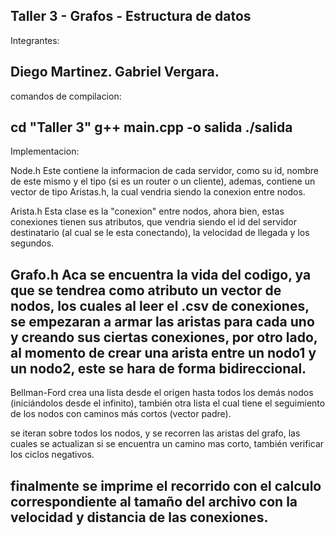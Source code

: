 Taller 3 - Grafos - Estructura de datos
---------------------------------------
Integrantes:

Diego Martinez.
Gabriel Vergara.
---------------------------------------
comandos de compilacion:

cd "Taller 3"
g++ main.cpp -o salida
./salida
---------------------------------------
Implementacion:

Node.h
Este contiene la informacion de cada 
servidor, como su id, nombre de este mismo
y el tipo (si es un router o un cliente), ademas, contiene 
un vector de tipo Aristas.h, la cual vendria siendo la conexion
entre nodos.

Arista.h
Esta clase es la "conexion" entre nodos, ahora bien, estas conexiones
tienen sus atributos, que vendria siendo el id del servidor destinatario
(al cual se le esta conectando), la velocidad de llegada y los segundos.

Grafo.h
Aca se encuentra la vida del codigo, ya que se tendrea como atributo
un vector de nodos, los cuales al leer el .csv de conexiones, se empezaran
a armar las aristas para cada uno y creando sus ciertas conexiones, por
otro lado, al momento de crear una arista entre un nodo1 y un nodo2, este 
se hara de forma bidireccional.
---------------------------------------
Bellman-Ford
crea una lista desde el origen hasta todos los demás nodos (iniciándolos desde el infinito), también otra lista el cual tiene el seguimiento de los nodos con caminos más cortos (vector padre).

se iteran sobre todos los nodos, y se recorren las aristas del grafo, las cuales se actualizan si se encuentra un camino mas corto, también verificar los ciclos negativos.

finalmente se imprime el recorrido con el calculo correspondiente al tamaño del archivo con la velocidad y distancia de las conexiones.
---------------------------------------
